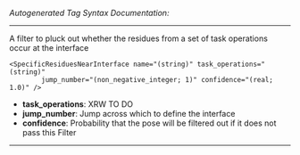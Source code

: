 _Autogenerated Tag Syntax Documentation:_

---
A filter to pluck out whether the residues from a set of task operations occur at the interface

```
<SpecificResiduesNearInterface name="(string)" task_operations="(string)"
        jump_number="(non_negative_integer; 1)" confidence="(real; 1.0)" />
```

-   **task_operations**: XRW TO DO
-   **jump_number**: Jump across which to define the interface
-   **confidence**: Probability that the pose will be filtered out if it does not pass this Filter

---
